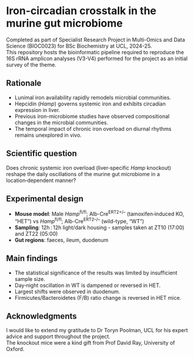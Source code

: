 # Iron-circadian crosstalk in the murine gut microbiome

Completed as part of Specialist Research Project in Multi-Omics and Data Science (BIOC0023) for BSc Biochemistry at UCL, 2024-25.  
This repository hosts the bioinformatic pipeline required to reproduce the 16S rRNA amplicon analyses (V3-V4) performed for the project as an initial survey of the theme.

## Rationale
- Lunimal iron availability rapidly remodels microbial communities.
- Hepcidin (*Hamp*) governs systemic iron and exhibits circadian expression in liver.
- Previous iron-microbiome studies have observed compositional changes in the microbial communities.
- The temporal impact of chronic iron overload on diurnal rhythms remains unexplored in vivo.

## Scientific question
  Does chronic systemic iron overload (liver‑specific *Hamp* knockout) reshape the daily oscillations of the murine gut microbiome in a location‑dependent manner?

## Experimental design
- **Mouse model**: Male *Hamp*<sup>fl/fl</sup>; Alb-Cre<sup>ERT2+/–</sup> (tamoxifen‑induced KO, “HET”) vs *Hamp*<sup>fl/fl</sup>; Alb-Cre<sup>ERT2–/–</sup> (wild-type, “WT”)
- **Sampling**: 12h : 12h light/dark housing - samples taken at ZT10 (17:00) and ZT22 (05:00)
- **Gut regions**: faeces, ileum, duodenum

## Main findings
- The statistical significance of the results was limited by insufficient sample size.
- Day‑night oscillation in WT is dampened or reversed in HET.
- Largest shifts were observed in duodenum.
- Firmicutes/Bacteroidetes (F/B) ratio change is reversed in HET mice. 

## Acknowledgments
I would like to extend my gratitude to Dr Toryn Poolman, UCL for his expert advice and support throughout the project.  
The knockout mice were a kind gift from Prof David Ray, University of Oxford.
